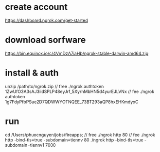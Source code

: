 # create account
https://dashboard.ngrok.com/get-started

# download sorfware 
https://bin.equinox.io/c/4VmDzA7iaHb/ngrok-stable-darwin-amd64.zip

# install & auth
unzip /path/to/ngrok.zip
// free
./ngrok authtoken 1ZwUfO3A3sAJ3iidSPLP48eyJrf_5XyrhMbHN5d4yurEJLVNx
// fee
./ngrok authtoken 1g7FdyPfbPSue2D7QDWWYOTNQEE_73BT293aQP8hxEHKmdyxC

# run
cd /Users/phuocnguyen/jobs/fireapps; 
// free
./ngrok http 80
// fee
./ngrok http -bind-tls=true -subdomain=tiennv 80
./ngrok http -bind-tls=true -subdomain=tiennv1 7000